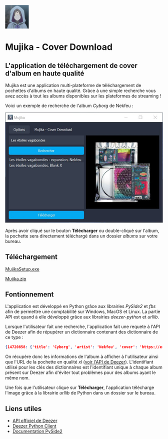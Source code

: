 <img src="mujika.jpg" width="75" height="75"> 

# Mujika - Cover Download

## L'application de téléchargement de cover d'album en haute qualité

Mujika est une application multi-plateforme de téléchargement de pochettes d'albums en haute qualité. Grâce à une simple recherche vous avez accès à tout les albums disponibles sur les plateformes de streaming !

Voici un exemple de recherche de l'album *Cyborg* de Nekfeu :

![](example.jpg)

Après avoir cliqué sur le bouton **Télécharger** ou double-cliqué sur l'album, la pochette sera directement téléchargé dans un dossier *albums* sur votre bureau.

## Téléchargement

[MujikaSetup.exe](https://github.com/ldxdev/mujika-cover-download/releases/tag/exe)

[Mujika.zip](https://github.com/ldxdev/mujika-cover-download/releases/tag/folder)

## Fontionnement

L'application est développé en Python grâce aux librairies *PySide2* et *fbs* afin de permettre une comptabilité sur Windows, MacOS et Linux.
La partie API est quand à elle développé grâce aux librairies *deezer-python* et *urllib*.

Lorsque l'utilisateur fait une recherche, l'application fait une requete à l'API de Deezer afin de répupérer un dictionnaire contenant des dictionnaire de ce type :

```json
{14720858: {'title': 'Cyborg', 'artist': 'Nekfeu', 'cover': 'https://e-cdns-images.dzcdn.net/images/cover/9ec588b46ba05c45272943ef0a7174a6/1000x1000-000000-80-0-0.jpg'}}
```
On récupère donc les informations de l'album à afficher à l'utilisateur ainsi que l'URL de la pochette en qualité *xl* ([voir l'API de Deezer](https://developers.deezer.com/api/album)). L'identifiant utilisé pour les clés des dictionnaires est l'identifiant unique à chaque album présent sur Deezer afin d'éviter tout problèmes pour des albums ayant le même nom.

Une fois que l'utilisateur clique sur **Télécharger**, l'application télécharge l'image grâce à la librairie *urllib* de Python dans un dossier sur le bureau.

## Liens utiles

- [API officiel de Deezer](https://developers.deezer.com/api)
- [Deezer Python Client](https://deezer-python.readthedocs.io/en/stable/)
- [Documentation PySide2](https://doc.qt.io/qtforpython-5/PySide2/QtWidgets/index.html)
